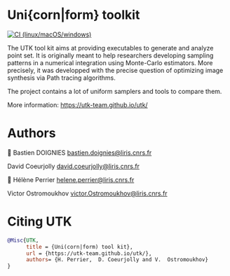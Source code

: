 # Uni{corn|form} toolkit
[![CI (linux/macOS/windows)](https://github.com/utk-team/utk/actions/workflows/continuous.yml/badge.svg)](https://github.com/utk-team/utk/actions/workflows/continuous.yml)

The UTK tool kit aims at providing executables to generate and analyze
point set. It is originally meant to help researchers developing
sampling patterns in a numerical integration using Monte-Carlo
estimators. More precisely, it was developped with the precise
question of optimizing image synthesis via Path tracing algorithms.

The project contains a lot of uniform samplers and tools to compare
them.

More information: https://utk-team.github.io/utk/

# Authors

🐾 Bastien DOIGNIES <bastien.doignies@liris.cnrs.fr>

David Coeurjolly <david.coeurjolly@liris.cnrs.fr>

🦄 Hélène Perrier <helene.perrier@liris.cnrs.fr>

Victor Ostromoukhov <victor.Ostromoukhov@liris.cnrs.fr>

# Citing UTK

```bibtex
@Misc{UTK,
      title = {Uni(corn|form) tool kit},
      url = {https://utk-team.github.io/utk/},
      authors= {H. Perrier,  D. Coeurjolly and V.  Ostromoukhov}
}
```


